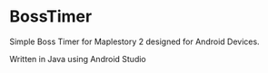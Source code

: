 # BossTimer
Simple Boss Timer for Maplestory 2 designed for Android Devices.

Written in Java using Android Studio
